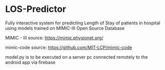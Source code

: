 # LOS-Predictor
Fully interactive system for predicting Length of Stay of patients in hospital using models trained on MIMIC-III Open Source Database

MIMIC - III source: https://mimic.physionet.org/

mimic-code source: https://github.com/MIT-LCP/mimic-code

model.py is to be executed on a server pc connected remotely to the android app via firebase
